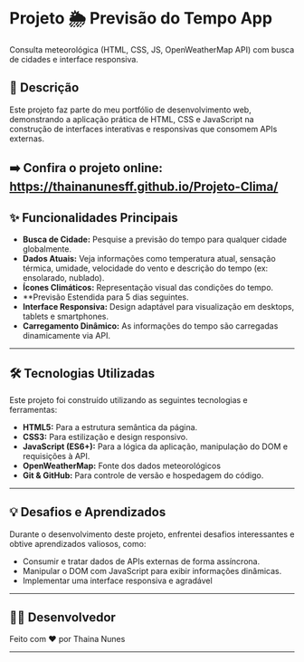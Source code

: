 # Projeto 🌦️ Previsão do Tempo App
Consulta meteorológica (HTML, CSS, JS, OpenWeatherMap API) com busca de cidades e interface responsiva. 

## 📝 Descrição

Este projeto faz parte do meu portfólio de desenvolvimento web, demonstrando a aplicação prática de HTML, CSS e JavaScript na construção de interfaces interativas e responsivas que consomem APIs externas.

➡️ **Confira o projeto online:** https://thainanunesff.github.io/Projeto-Clima/
---

## ✨ Funcionalidades Principais

* **Busca de Cidade:** Pesquise a previsão do tempo para qualquer cidade globalmente.
* **Dados Atuais:** Veja informações como temperatura atual, sensação térmica, umidade, velocidade do vento e descrição do tempo (ex: ensolarado, nublado).
* **Ícones Climáticos:** Representação visual das condições do tempo.
* **Previsão Estendida para 5 dias seguintes.
* **Interface Responsiva:** Design adaptável para visualização em desktops, tablets e smartphones.
* **Carregamento Dinâmico:** As informações do tempo são carregadas dinamicamente via API.

---

## 🛠️ Tecnologias Utilizadas

Este projeto foi construído utilizando as seguintes tecnologias e ferramentas:

* **HTML5:** Para a estrutura semântica da página.
* **CSS3:** Para estilização e design responsivo.
* **JavaScript (ES6+):** Para a lógica da aplicação, manipulação do DOM e requisições à API.
* **OpenWeatherMap:** Fonte dos dados meteorológicos
* **Git & GitHub:** Para controle de versão e hospedagem do código.
---

## 💡 Desafios e Aprendizados

Durante o desenvolvimento deste projeto, enfrentei desafios interessantes e obtive aprendizados valiosos, como:

* Consumir e tratar dados de APIs externas de forma assíncrona.
* Manipular o DOM com JavaScript para exibir informações dinâmicas.
* Implementar uma interface responsiva e agradável


---

## 🧑‍💻 Desenvolvedor

Feito com ❤️ por Thaina Nunes

---
